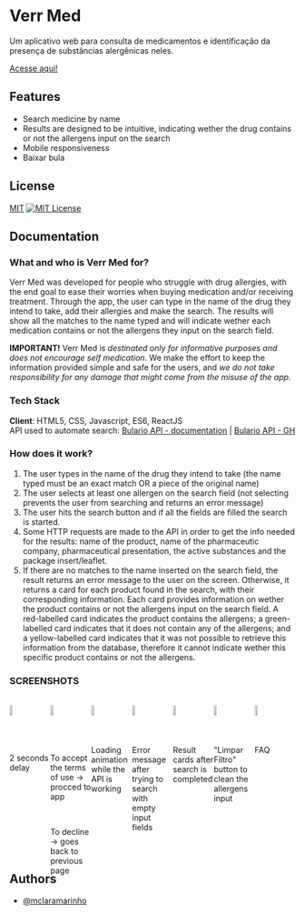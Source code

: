 # Verr Med

Um aplicativo web para consulta de medicamentos e identificação da presença de substâncias alergênicas neles.

[Acesse aqui!](verr-med.netlify.app)


## Features

- Search medicine by name
- Results are designed to be intuitive, indicating wether the drug contains or not the allergens input on the search
- Mobile responsiveness
- Baixar bula

## License

[MIT](https://choosealicense.com/licenses/mit/)
[![MIT License](https://img.shields.io/badge/License-MIT-green.svg)](https://choosealicense.com/licenses/mit/)


## Documentation

### What and who is Verr Med for?
Verr Med was developed for people who struggle with drug allergies, with the end goal to ease their worries when buying medication and/or receiving treatment. Through the app, the user can type in the name of the drug they intend to take, add their allergies and make the search. The results will show all the matches to the name typed and will indicate wether each medication contains or not the allergens they input on the search field.

**IMPORTANT!**
Verr Med is *destinated only for informative purposes and does not encourage self medication.* We make the effort to keep the information provided simple and safe for the users, and *we do not take responsibility for any damage that might come from the misuse of the app*.

### Tech Stack
**Client**: HTML5, CSS, Javascript, ES6, ReactJS <br>
API used to automate search: [Bulario API - documentation](https://bula.vercel.app/docs) | [Bulario API - GH](https://github.com/iuryLandin/bulario-api)

### How does it work?
1. The user types in the name of the drug they intend to take
    (the name typed must be an exact match OR a piece of the original name)
3. The user selects at least one allergen on the search field
    (not selecting prevents the user from searching and returns an error message)
5. The user hits the search button and if all the fields are filled the search is started.
6. Some HTTP requests are made to the API in order to get the info needed for the results: name of the product, name of the pharmaceutic company, pharmaceutical presentation, the active substances and the package insert/leaflet.
7. If there are no matches to the name inserted on the search field, the result returns an error message to the user on the screen. Otherwise, it returns a card for each product found in the search, with their corresponding information. Each card provides information on wether the product contains or not the allergens input on the search field. A red-labelled card indicates the product contains the allergens; a green-labelled card indicates that it does not contain any of the allergens; and a yellow-labelled card indicates that it was not possible to retrieve this information from the database, therefore it cannot indicate wether this specific product contains or not the allergens.

### SCREENSHOTS
<div style="display: flex;">
<div style="width: 25%">
    <br>
    <img width="25%" src="https://github.com/mclaramarinho/verrmed/assets/119897667/e37b9371-6291-43e6-ab17-e05bd6717c9c" />
    <br>
    <p>2 seconds delay</p>
</div>
<div style="width: 25%">
    <br>
    <img width="25%" src="https://github.com/mclaramarinho/verrmed/assets/119897667/7ae51960-75a7-4a14-bdba-bab7e7eaefd2" />
    <br>
    <p>To accept the terms of use → procced to app</p>
    <br>
    <p>To decline → goes back to previous page</p>
</div>
<div style="width: 25%">
    <br>
    <img width="25%" src="https://github.com/mclaramarinho/verrmed/assets/119897667/ffc1d748-aa23-4fd0-b710-2609ba498171" />
    <br>
    Loading animation while the API is working
</div>

<div style="width: 25%">
    <br>
    <img width="25%" src="https://github.com/mclaramarinho/verrmed/assets/119897667/6c6a4364-df3c-4d91-909b-72d74d60e4cf" />
    <br>
    Error message after trying to search with empty input fields
</div>
<div style="width: 25%">
    <br>
    <img width="25%" src="https://github.com/mclaramarinho/verrmed/assets/119897667/ad2d3498-c209-44e8-b711-ca8a4f7ff393" />
    <br>
    Result cards after search is completed
</div>
<div style="width: 25%">
    <br>
    <img width="25%" src="https://github.com/mclaramarinho/verrmed/assets/119897667/f7be65a8-0d04-4808-9de1-a9d1865aa2fe" />
    <br>
    "Limpar Filtro" button to clean the allergens input
</div>
<div style="width: 25%">
    <br>
    <img width="25%" src="https://github.com/mclaramarinho/verrmed/assets/119897667/864db2d3-e7ef-4b3d-9da8-d84163a614f2" />
    <br>
    FAQ
</div>
</div>

## Authors

- [@mclaramarinho](https://www.github.com/mclaramarinho)
